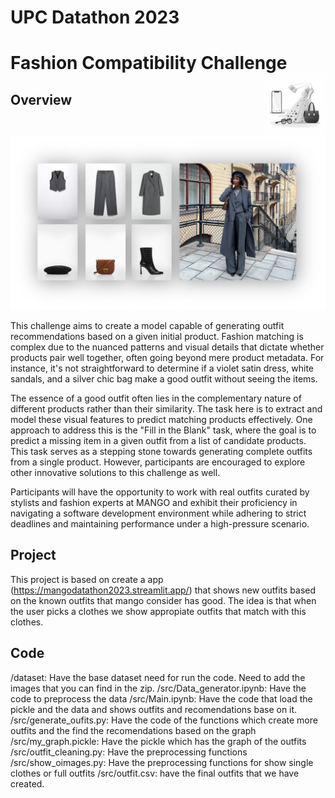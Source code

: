 # UPC Datathon 2023
# Fashion Compatibility Challenge <img src="resources/icon.png" align="right" height=100/>

## Overview

<img src="resources/outfit.png">

This challenge aims to create a model capable of generating outfit recommendations based on a given initial product. Fashion matching is complex due to the nuanced patterns and visual details that dictate whether products pair well together, often going beyond mere product metadata. For instance, it's not straightforward to determine if a violet satin dress, white sandals, and a silver chic bag make a good outfit without seeing the items.
 
The essence of a good outfit often lies in the complementary nature of different products rather than their similarity. The task here is to extract and model these visual features to predict matching products effectively. One approach to address this is the "Fill in the Blank" task, where the goal is to predict a missing item in a given outfit from a list of candidate products. This task serves as a stepping stone towards generating complete outfits from a single product. However, participants are encouraged to explore other innovative solutions to this challenge as well.
 
Participants will have the opportunity to work with real outfits curated by stylists and fashion experts at MANGO and exhibit their proficiency in navigating a software development environment while adhering to strict deadlines and maintaining performance under a high-pressure scenario.


## Project
This project is based on create a app (https://mangodatathon2023.streamlit.app/) that shows new outfits based on the known outfits that mango consider has good. The idea is that when the user picks a clothes we show appropiate outfits that match with this clothes.

## Code 
   /dataset: Have the base dataset need for run the code. Need to add the images that you can find in the zip.
   /src/Data_generator.ipynb: Have the code to preprocess the data
   /src/Main.ipynb: Have the code that load the pickle and the data and shows outfits and recomendations base on it.
   /src/generate_oufits.py: Have the code of the functions which create more outfits and the find the recomendations based on the graph
   /src/my_graph.pickle: Have the pickle which has the graph of the outfits
   /src/outfit_cleaning.py: Have the preprocessing functions
   /src/show_oimages.py: Have the preprocessing functions for show single clothes or full outfits
   /src/outfit.csv: have the final outfits that we have created.


